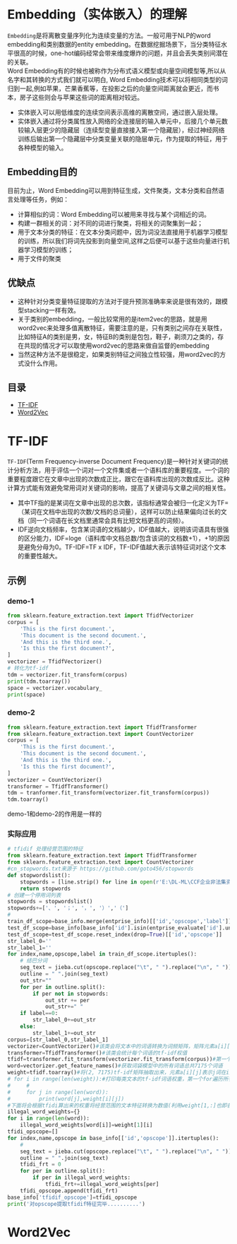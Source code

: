 # Embedding（实体嵌入）的理解
`Embedding`是将离散变量序列化为连续变量的方法。一般可用于NLP的word embedding和类别数据的entity embedding。在数据挖掘场景下，当分类特征水平很高的时候，one-hot编码经常会带来维度爆炸的问题，并且会丢失类别间潜在的关联。  
Word Embedding有的时候也被称作为分布式语义模型或向量空间模型等,所以从名字和其转换的方式我们就可以明白, Word Embedding技术可以将相同类型的词归到一起,例如苹果，芒果香蕉等，在投影之后的向量空间距离就会更近，而书本，房子这些则会与苹果这些词的距离相对较远。  
* 实体嵌入可以用低维度的连续空间表示高维的离散空间，通过嵌入层处理。  
* 实体嵌入通过将分类属性放入网络的全连接层的输入单元中，后接几个单元数较输入层更少的隐藏层（连续型变量直接接入第一个隐藏层），经过神经网络训练后输出第一个隐藏层中分类变量关联的隐层单元，作为提取的特征，用于各种模型的输入。
## Embedding目的
目前为止，Word Embedding可以用到特征生成，文件聚类，文本分类和自然语言处理等任务，例如：
* 计算相似的词：Word Embedding可以被用来寻找与某个词相近的词。
* 构建一群相关的词：对不同的词进行聚类，将相关的词聚集到一起；
* 用于文本分类的特征：在文本分类问题中，因为词没法直接用于机器学习模型的训练，所以我们将词先投影到向量空间,这样之后便可以基于这些向量进行机器学习模型的训练；
* 用于文件的聚类     
## 优缺点
* 这种针对分类变量特征提取的方法对于提升预测准确率来说是很有效的，跟模型stacking一样有效。  
* 关于类别的embedding，一般比较常用的是item2vec的思路，就是用word2vec来处理多值离散特征，需要注意的是，只有类别之间存在关联性，比如特征A的类别是男，女，特征B的类别是包包，鞋子，剃须刀之类的，存在共现的情况才可以取使用word2vec的思路来做自监督的embedding  
* 当然这种方法不是很稳定，如果类别特征之间独立性较强，用word2vec的方式没什么作用。
## 目录
* [TF-IDF](#1)
* [Word2Vec](#2)
# <span id='1'>TF-IDF</span>
`TF-IDF`(Term Frequency-inverse Document Frequency)是一种针对关键词的统计分析方法，用于评估一个词对一个文件集或者一个语料库的重要程度。一个词的重要程度跟它在文章中出现的次数成正比，跟它在语料库出现的次数成反比。这种计算方式能有效避免常用词对关键词的影响，提高了关键词与文章之间的相关性。  
* 其中TF指的是某词在文章中出现的总次数，该指标通常会被归一化定义为TF=（某词在文档中出现的次数/文档的总词量），这样可以防止结果偏向过长的文档（同一个词语在长文档里通常会具有比短文档更高的词频）。
* IDF逆向文档频率，包含某词语的文档越少，IDF值越大，说明该词语具有很强的区分能力，IDF=loge（语料库中文档总数/包含该词的文档数+1），+1的原因是避免分母为0。TF-IDF=TF x IDF，TF-IDF值越大表示该特征词对这个文本的重要性越大。
## 示例
### demo-1
```python
from sklearn.feature_extraction.text import TfidfVectorizer
corpus = [
    'This is the first document.',
    'This document is the second document.',
    'And this is the third one.',
    'Is this the first document?',
]
vectorizer = TfidfVectorizer()
# 转化为tf-idf
tdm = vectorizer.fit_transform(corpus)
print(tdm.toarray())
space = vectorizer.vocabulary_
print(space)
```
### demo-2
```python
from sklearn.feature_extraction.text import TfidfTransformer
from sklearn.feature_extraction.text import CountVectorizer
corpus = [
    'This is the first document.',
    'This document is the second document.',
    'And this is the third one.',
    'Is this the first document?',
]
vectorizer = CountVectorizer()
transformer = TfidfTransformer()
tdm = tranformer.fit_transform(vectorizer.fit_transform(corpus))
tdm.toarray()
```
demo-1和demo-2的作用是一样的
### 实际应用
```python
# tfidif 处理经营范围的特征
from sklearn.feature_extraction.text import TfidfTransformer
from sklearn.feature_extraction.text import CountVectorizer
#cn_stopwords.txt来源于 https://github.com/goto456/stopwords
def stopwordslist():
    stopwords = [line.strip() for line in open(r'E:\DL-ML\CCF企业非法集资风险预测\cn_stopwords.txt',encoding='UTF-8').readlines()]
    return stopwords
# 创建一个停用词列表
stopwords = stopwordslist()
stopwords+=['、', '；', '，', '）','（']
#
train_df_scope=base_info.merge(entprise_info)[['id','opscope','label']]
test_df_scope=base_info[base_info['id'].isin(entprise_evaluate['id'].unique().tolist())]
test_df_scope=test_df_scope.reset_index(drop=True)[['id','opscope']]
str_label_0=''
str_label_1=''
for index,name,opscope,label in train_df_scope.itertuples():
    # 结巴分词
    seg_text = jieba.cut(opscope.replace("\t", " ").replace("\n", " "))
    outline = " ".join(seg_text)
    out_str=""
    for per in outline.split():
        if per not in stopwords: 
            out_str += per
            out_str+=" "
    if label==0:
        str_label_0+=out_str
    else:
        str_label_1+=out_str
corpus=[str_label_0,str_label_1]
vectorizer=CountVectorizer()#该类会将文本中的词语转换为词频矩阵，矩阵元素a[i][j] 表示j词在i类文本下的词频
transformer=TfidfTransformer()#该类会统计每个词语的tf-idf权值
tfidf=transformer.fit_transform(vectorizer.fit_transform(corpus))#第一个fit_transform是计算tf-idf，第二个fit_transform是将文本转为词频矩阵
word=vectorizer.get_feature_names()#获取词袋模型中的所有词语总共7175个词语
weight=tfidf.toarray()#将(2, 7175)tf-idf矩阵抽取出来，元素a[i][j]表示j词在i类文本中的tf-idf权重
# for i in range(len(weight)):#打印每类文本的tf-idf词语权重，第一个for遍历所有文本，第二个for便利某一类文本下的词语权重
#     #
#     for j in range(len(word)):
#         print(word[j],weight[i][j])
#下面将会根据tfidi算出来的权重将经营范围的文本特征转换为数值(利用weight[1,:]也即各个词语在第二类(违法类中所占据的权重之和))
illegal_word_weights={}
for i in range(len(word)):
    illegal_word_weights[word[i]]=weight[1][i]
tfidi_opscope=[]
for index,name,opscope in base_info[['id','opscope']].itertuples():
    # 
    seg_text = jieba.cut(opscope.replace("\t", " ").replace("\n", " "))
    outline = " ".join(seg_text)
    tfidi_frt = 0
    for per in outline.split():
        if per in illegal_word_weights: 
            tfidi_frt+=illegal_word_weights[per]
    tfidi_opscope.append(tfidi_frt)
base_info['tfidif_opscope']=tfidi_opscope
print('对opscope提取tfidif特征完毕..........')
```
# <span id='2'>Word2Vec</span>
